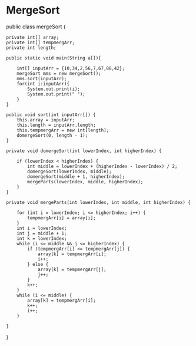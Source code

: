 # MergeSort
public class mergeSort {
     
    private int[] array;
    private int[] tempmergArr;
    private int length;
 
    public static void main(String a[]){
         
        int[] inputArr = {10,34,2,56,7,67,88,42};
        mergeSort mms = new mergeSort();
        mms.sort(inputArr);
        for(int i:inputArr){
            System.out.print(i);
            System.out.print(" ");
        }
    }
     
    public void sort(int inputArr[]) {
        this.array = inputArr;
        this.length = inputArr.length;
        this.tempmergArr = new int[length];
        domergeSort(0, length - 1);
    }
 
    private void domergeSort(int lowerIndex, int higherIndex) {
         
        if (lowerIndex < higherIndex) {
            int middle = lowerIndex + (higherIndex - lowerIndex) / 2;
            domergeSort(lowerIndex, middle);
            domergeSort(middle + 1, higherIndex);
            mergeParts(lowerIndex, middle, higherIndex);
        }
    }
 
    private void mergeParts(int lowerIndex, int middle, int higherIndex) {
 
        for (int i = lowerIndex; i <= higherIndex; i++) {
            tempmergArr[i] = array[i];
        }
        int i = lowerIndex;
        int j = middle + 1;
        int k = lowerIndex;
        while (i <= middle && j <= higherIndex) {
            if (tempmergArr[i] <= tempmergArr[j]) {
                array[k] = tempmergArr[i];
                i++;
            } else {
                array[k] = tempmergArr[j];
                j++;
            }
            k++;
        }
        while (i <= middle) {
            array[k] = tempmergArr[i];
            k++;
            i++;
        }
 
    }
}
